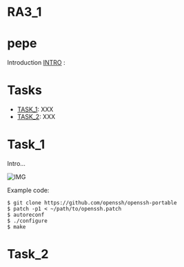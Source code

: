 # RA3_1
# pepe

Introduction [INTRO](URL_TASKS) :

# Tasks

* [TASK_1](#URL_TASK_1): XXX
* [TASK_2](#URL_TASK_2): XXX

# Task_1

Intro...

![IMG](URL_IMG)

Example code:

```
$ git clone https://github.com/openssh/openssh-portable
$ patch -p1 < ~/path/to/openssh.patch
$ autoreconf
$ ./configure
$ make
```

# Task_2
